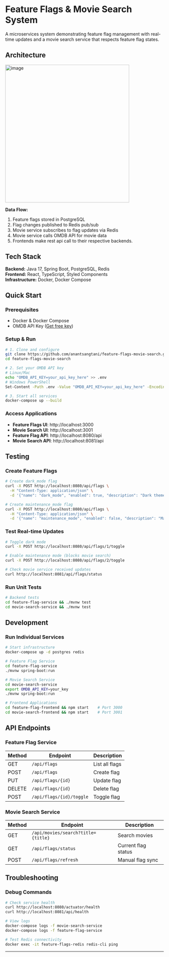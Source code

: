 ﻿# Feature Flags & Movie Search System

A microservices system demonstrating feature flag management with real-time updates and a movie search service that respects feature flag states.

## Architecture
<img width="394" height="437" alt="image" src="https://github.com/user-attachments/assets/5ec25d95-1cfb-4c9d-bdbc-d7efdb649dc6" />

**Data Flow:**
1. Feature flags stored in PostgreSQL
2. Flag changes published to Redis pub/sub  
3. Movie service subscribes to flag updates via Redis
4. Movie service calls OMDB API for movie data
5. Frontends make rest api call to their respective backends.

## Tech Stack

**Backend:** Java 17, Spring Boot, PostgreSQL, Redis  
**Frontend:** React, TypeScript, Styled Components  
**Infrastructure:** Docker, Docker Compose

## Quick Start

### Prerequisites
- Docker & Docker Compose
- OMDB API Key ([Get free key](http://www.omdbapi.com/apikey.aspx))

### Setup & Run
```bash
# 1. Clone and configure
git clone https://github.com/anantsangtani/feature-flags-movie-search.git
cd feature-flags-movie-search

# 2. Set your OMDB API key
# Linux/Mac
echo "OMDB_API_KEY=your_api_key_here" >> .env
# Windows PowerShell
Set-Content -Path .env -Value "OMDB_API_KEY=your_api_key_here" -Encoding UTF8

# 3. Start all services
docker-compose up --build
```

### Access Applications
- **Feature Flags UI**: http://localhost:3000
- **Movie Search UI**: http://localhost:3001  
- **Feature Flag API**: http://localhost:8080/api
- **Movie Search API**: http://localhost:8081/api

## Testing

### Create Feature Flags
```bash
# Create dark_mode flag
curl -X POST http://localhost:8080/api/flags \
  -H "Content-Type: application/json" \
  -d '{"name": "dark_mode", "enabled": true, "description": "Dark theme"}'

# Create maintenance_mode flag  
curl -X POST http://localhost:8080/api/flags \
  -H "Content-Type: application/json" \
  -d '{"name": "maintenance_mode", "enabled": false, "description": "Maintenance mode"}'
```

### Test Real-time Updates
```bash
# Toggle dark mode
curl -X POST http://localhost:8080/api/flags/1/toggle

# Enable maintenance mode (blocks movie search)
curl -X POST http://localhost:8080/api/flags/2/toggle

# Check movie service received updates
curl http://localhost:8081/api/flags/status
```
### Run Unit Tests
```bash
# Backend tests
cd feature-flag-service && ./mvnw test
cd movie-search-service && ./mvnw test

```

## Development

### Run Individual Services
```bash
# Start infrastructure
docker-compose up -d postgres redis

# Feature Flag Service
cd feature-flag-service
./mvnw spring-boot:run

# Movie Search Service  
cd movie-search-service
export OMDB_API_KEY=your_key
./mvnw spring-boot:run

# Frontend Applications
cd feature-flag-frontend && npm start    # Port 3000
cd movie-search-frontend && npm start    # Port 3001
```



## API Endpoints

### Feature Flag Service
| Method | Endpoint | Description |
|--------|----------|-------------|
| GET | `/api/flags` | List all flags |
| POST | `/api/flags` | Create flag |
| PUT | `/api/flags/{id}` | Update flag |
| DELETE | `/api/flags/{id}` | Delete flag |
| POST | `/api/flags/{id}/toggle` | Toggle flag |

### Movie Search Service  
| Method | Endpoint | Description |
|--------|----------|-------------|
| GET | `/api/movies/search?title={title}` | Search movies |
| GET | `/api/flags/status` | Current flag status |
| POST | `/api/flags/refresh` | Manual flag sync |

## Troubleshooting

### Debug Commands
```bash
# Check service health
curl http://localhost:8080/actuator/health
curl http://localhost:8081/api/health

# View logs
docker-compose logs -f movie-search-service
docker-compose logs -f feature-flag-service

# Test Redis connectivity
docker exec -it feature-flags-redis redis-cli ping
```



---




